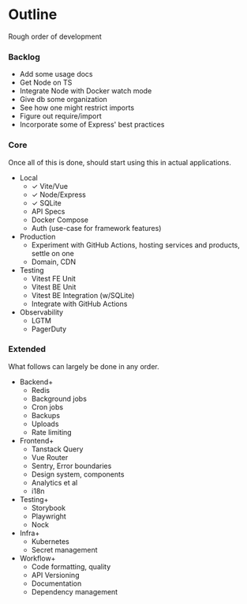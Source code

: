 # Outline

Rough order of development

### Backlog
* Add some usage docs
* Get Node on TS
* Integrate Node with Docker watch mode
* Give db some organization
* See how one might restrict imports
* Figure out require/import
* Incorporate some of Express' best practices

### Core
Once all of this is done, should start using this in actual applications.

* Local
    * ✓ Vite/Vue
    * ✓ Node/Express
    * ✓ SQLite
    * API Specs
    * Docker Compose
    * Auth (use-case for framework features)
* Production
    * Experiment with GitHub Actions, hosting services and products, settle on one
    * Domain, CDN
* Testing
    * Vitest FE Unit
    * Vitest BE Unit
    * Vitest BE Integration (w/SQLite)
    * Integrate with GitHub Actions
* Observability
    * LGTM
    * PagerDuty

### Extended
What follows can largely be done in any order.

* Backend+
    * Redis
    * Background jobs
    * Cron jobs
    * Backups
    * Uploads
    * Rate limiting
* Frontend+
    * Tanstack Query
    * Vue Router
    * Sentry, Error boundaries
    * Design system, components
    * Analytics et al
    * i18n
* Testing+
    * Storybook
    * Playwright
    * Nock
* Infra+
    * Kubernetes
    * Secret management
* Workflow+
    * Code formatting, quality
    * API Versioning
    * Documentation
    * Dependency management
